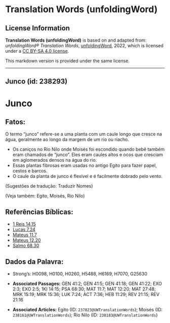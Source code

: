 # Translation Words (unfoldingWord)

## License Information

**Translation Words (unfoldingWord)** is based on and adapted from: _unfoldingWord® Translation Words_, [unfoldingWord](https://unfoldingword.org/utw), 2022, which is licensed under a [CC BY-SA 4.0 license](https://creativecommons.org/licenses/by-sa/4.0/legalcode.en).

This markdown version is provided under the same license.



--------------------------------

## Junco (id: 238293)

Junco
=====

Fatos:
------

O termo “junco” refere\-se a uma planta com um caule longo que cresce na água, geralmente ao longo da margem de um rio ou riacho.

* Os caniços no Rio Nilo onde Moisés foi escondido quando bebê também eram chamados de “junco”. Eles eram caules altos e ocos que cresciam em aglomerados densos na água do rio.
* Essas plantas fibrosas eram usadas no antigo Egito para fazer papel, cestos e barcos.
* O caule da planta de junco é flexível e é facilmente dobrado pelo vento.

(Sugestões de tradução: Traduzir Nomes)

(Veja também: Egito, Moisés, Rio Nilo)

Referências Bíblicas:
---------------------

* [1 Reis 14\.15](https://ref.ly/1Kgs14:15)
* [Lucas 7\.24](https://ref.ly/Luke7:24)
* [Mateus 11\.7](https://ref.ly/Matt11:7)
* [Mateus 12\.20](https://ref.ly/Matt12:20)
* [Salmo 68\.30](https://ref.ly/Ps68:30)

Dados da Palavra:
-----------------

* Strong’s: H0098, H0100, H0260, H5488, H6169, H7070, G25630

* **Associated Passages:** GEN 41:2; GEN 41:5; GEN 41:18; GEN 41:22; EXO 2:3; EXO 2:5; 1KI 14:15; PSA 68:30; MAT 11:7; MAT 12:20; MAT 27:48; MRK 15:19; MRK 15:36; LUK 7:24; ACT 7:36; HEB 11:29; REV 21:15; REV 21:16
* **Associated Articles:** Egito (ID: `237823@UWTranslationWords`); Moisés (ID: `238161@UWTranslationWords`); Rio Nilo (ID: `238183@UWTranslationWords`)

